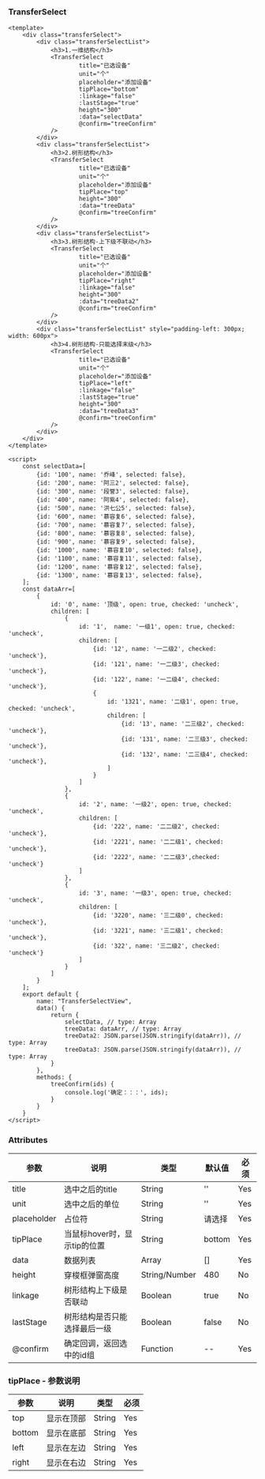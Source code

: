 ### TransferSelect

<template>
    <div class="transferSelect">
        <div class="transferSelectList">
            <h3>1.一维结构</h3>
            <TransferSelect
                    title="已选设备"
                    unit="个"
                    placeholder="添加设备"
                    tipPlace="bottom"
                    :linkage="false"
                    :lastStage="true"
                    height="300"
                    :data="selectData"
                    @confirm="treeConfirm"
            />
        </div>
        <div class="transferSelectList">
            <h3>2.树形结构</h3>
            <TransferSelect
                    title="已选设备"
                    unit="个"
                    placeholder="添加设备"
                    tipPlace="top"
                    height="300"
                    :data="treeData"
                    @confirm="treeConfirm"
            />
        </div>
        <div class="transferSelectList">
            <h3>3.树形结构-上下级不联动</h3>
            <TransferSelect
                    title="已选设备"
                    unit="个"
                    placeholder="添加设备"
                    tipPlace="right"
                    :linkage="false"
                    height="300"
                    :data="treeData2"
                    @confirm="treeConfirm"
            />
        </div>
        <div class="transferSelectList" style="padding-left: 300px; width: 600px">
            <h3>4.树形结构-只能选择末级</h3>
            <TransferSelect
                    title="已选设备"
                    unit="个"
                    placeholder="添加设备"
                    tipPlace="left"
                    :linkage="false"
                    :lastStage="true"
                    height="300"
                    :data="treeData3"
                    @confirm="treeConfirm"
            />
        </div>
    </div>
</template>

<script>
    const selectData=[
        {id: '100', name: '乔峰', selected: false},
        {id: '200', name: '阿三2', selected: false},
        {id: '300', name: '段誉3', selected: false},
        {id: '400', name: '阿紫4', selected: false},
        {id: '500', name: '洪七公5', selected: false},
        {id: '600', name: '慕容复6', selected: false},
        {id: '700', name: '慕容复7', selected: false},
        {id: '800', name: '慕容复8', selected: false},
        {id: '900', name: '慕容复9', selected: false},
        {id: '1000', name: '慕容复10', selected: false},
        {id: '1100', name: '慕容复11', selected: false},
        {id: '1200', name: '慕容复12', selected: false},
        {id: '1300', name: '慕容复13', selected: false},
    ];
    const dataArr=[
        {
            id: '0', name: '顶级', open: true, checked: 'uncheck',
            children: [
                {
                    id: '1',  name: '一级1', open: true, checked: 'uncheck',
                    children: [
                        {id: '12', name: '一二级2', checked: 'uncheck'},
                        {id: '121', name: '一二级3', checked: 'uncheck'},
                        {id: '122', name: '一二级4', checked: 'uncheck'},
                        {
                            id: '1321', name: '二级1', open: true, checked: 'uncheck',
                            children: [
                                {id: '13', name: '二三级2', checked: 'uncheck'},
                                {id: '131', name: '二三级3', checked: 'uncheck'},
                                {id: '132', name: '二三级4', checked: 'uncheck'},
                            ]
                        }
                    ]
                },
                {
                    id: '2', name: '一级2', open: true, checked: 'uncheck',
                    children: [
                        {id: '222', name: '二二级2', checked: 'uncheck'},
                        {id: '2221', name: '二二级1', checked: 'uncheck'},
                        {id: '2222', name: '二二级3',checked: 'uncheck'}
                    ]
                },
                {
                    id: '3', name: '一级3', open: true, checked: 'uncheck',
                    children: [
                        {id: '3220', name: '三二级0', checked: 'uncheck'},
                        {id: '3221', name: '三二级1', checked: 'uncheck'},
                        {id: '322', name: '三二级2', checked: 'uncheck'}
                    ]
                }
            ]
        }
    ];
    export default {
        name: "TransferSelectView",
        data() {
            return {
                selectData, // type: Array
                treeData: dataArr, // type: Array
                treeData2: JSON.parse(JSON.stringify(dataArr)), // type: Array
                treeData3: JSON.parse(JSON.stringify(dataArr)), // type: Array
            }
        },
        methods: {
            treeConfirm(ids) {
                console.log('确定：：：', ids);
            }
        }
    }
</script>

<style lang="stylus" scoped>
.transferSelect
    padding 16px
    .transferSelectList
        width 300px
    h3
        font-size 16px
        margin 12px

</style>

```vue
<template>
    <div class="transferSelect">
        <div class="transferSelectList">
            <h3>1.一维结构</h3>
            <TransferSelect
                    title="已选设备"
                    unit="个"
                    placeholder="添加设备"
                    tipPlace="bottom"
                    :linkage="false"
                    :lastStage="true"
                    height="300"
                    :data="selectData"
                    @confirm="treeConfirm"
            />
        </div>
        <div class="transferSelectList">
            <h3>2.树形结构</h3>
            <TransferSelect
                    title="已选设备"
                    unit="个"
                    placeholder="添加设备"
                    tipPlace="top"
                    height="300"
                    :data="treeData"
                    @confirm="treeConfirm"
            />
        </div>
        <div class="transferSelectList">
            <h3>3.树形结构-上下级不联动</h3>
            <TransferSelect
                    title="已选设备"
                    unit="个"
                    placeholder="添加设备"
                    tipPlace="right"
                    :linkage="false"
                    height="300"
                    :data="treeData2"
                    @confirm="treeConfirm"
            />
        </div>
        <div class="transferSelectList" style="padding-left: 300px; width: 600px">
            <h3>4.树形结构-只能选择末级</h3>
            <TransferSelect
                    title="已选设备"
                    unit="个"
                    placeholder="添加设备"
                    tipPlace="left"
                    :linkage="false"
                    :lastStage="true"
                    height="300"
                    :data="treeData3"
                    @confirm="treeConfirm"
            />
        </div>
    </div>
</template>

<script>
    const selectData=[
        {id: '100', name: '乔峰', selected: false},
        {id: '200', name: '阿三2', selected: false},
        {id: '300', name: '段誉3', selected: false},
        {id: '400', name: '阿紫4', selected: false},
        {id: '500', name: '洪七公5', selected: false},
        {id: '600', name: '慕容复6', selected: false},
        {id: '700', name: '慕容复7', selected: false},
        {id: '800', name: '慕容复8', selected: false},
        {id: '900', name: '慕容复9', selected: false},
        {id: '1000', name: '慕容复10', selected: false},
        {id: '1100', name: '慕容复11', selected: false},
        {id: '1200', name: '慕容复12', selected: false},
        {id: '1300', name: '慕容复13', selected: false},
    ];
    const dataArr=[
        {
            id: '0', name: '顶级', open: true, checked: 'uncheck',
            children: [
                {
                    id: '1',  name: '一级1', open: true, checked: 'uncheck',
                    children: [
                        {id: '12', name: '一二级2', checked: 'uncheck'},
                        {id: '121', name: '一二级3', checked: 'uncheck'},
                        {id: '122', name: '一二级4', checked: 'uncheck'},
                        {
                            id: '1321', name: '二级1', open: true, checked: 'uncheck',
                            children: [
                                {id: '13', name: '二三级2', checked: 'uncheck'},
                                {id: '131', name: '二三级3', checked: 'uncheck'},
                                {id: '132', name: '二三级4', checked: 'uncheck'},
                            ]
                        }
                    ]
                },
                {
                    id: '2', name: '一级2', open: true, checked: 'uncheck',
                    children: [
                        {id: '222', name: '二二级2', checked: 'uncheck'},
                        {id: '2221', name: '二二级1', checked: 'uncheck'},
                        {id: '2222', name: '二二级3',checked: 'uncheck'}
                    ]
                },
                {
                    id: '3', name: '一级3', open: true, checked: 'uncheck',
                    children: [
                        {id: '3220', name: '三二级0', checked: 'uncheck'},
                        {id: '3221', name: '三二级1', checked: 'uncheck'},
                        {id: '322', name: '三二级2', checked: 'uncheck'}
                    ]
                }
            ]
        }
    ];
    export default {
        name: "TransferSelectView",
        data() {
            return {
                selectData, // type: Array
                treeData: dataArr, // type: Array
                treeData2: JSON.parse(JSON.stringify(dataArr)), // type: Array
                treeData3: JSON.parse(JSON.stringify(dataArr)), // type: Array
            }
        },
        methods: {
            treeConfirm(ids) {
                console.log('确定：：：', ids);
            }
        }
    }
</script>

```

### Attributes

| 参数     | 说明  | 类型    | 默认值  | 必须    |
| ------- | ---- | ------ | ------- | ------ |
| title    | 选中之后的title | String | '' | Yes     |
| unit    | 选中之后的单位 | String | '' | Yes     |
| placeholder    | 占位符 | String | 请选择 | Yes     |
| tipPlace    | 当鼠标hover时，显示tip的位置 | String | bottom | Yes     |
| data    | 数据列表 | Array | [] | Yes     |
| height    | 穿梭框弹窗高度 | String/Number | 480 | No     |
| linkage    | 树形结构上下级是否联动 | Boolean | true | No     |
| lastStage    | 树形结构是否只能选择最后一级 | Boolean | false | No     |
| @confirm    | 确定回调，返回选中的id组 | Function | -- | Yes     |

### tipPlace - 参数说明

| 参数     | 说明  | 类型    | 必须    |
| ------- | ---- | ------ | ------ |
| top    | 显示在顶部 | String | Yes     |
| bottom    | 显示在底部 | String | Yes     |
| left    | 显示在左边 | String | Yes     |
| right    | 显示在右边 | String | Yes     |